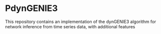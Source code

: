 # PdynGENIE3
This repository contains an implementation of the dynGENIE3 algorithm for network inference from time series data, with additional features
